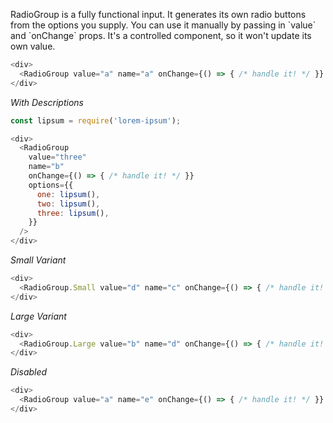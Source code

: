 RadioGroup is a fully functional input. It generates its own radio buttons from the options you supply. You can use it manually by passing in \`value\` and \`onChange\` props. It's a controlled component, so it won\'t update its own value.

```javascript
<div>
  <RadioGroup value="a" name="a" onChange={() => { /* handle it! */ }} options={['a', 'b', 'c', 'd']} />
</div>
```

_With Descriptions_
```javascript
const lipsum = require('lorem-ipsum');

<div>
  <RadioGroup
    value="three"
    name="b"
    onChange={() => { /* handle it! */ }}
    options={{
      one: lipsum(),
      two: lipsum(),
      three: lipsum(),
    }}
  />
</div>
```

_Small Variant_
```javascript
<div>
  <RadioGroup.Small value="d" name="c" onChange={() => { /* handle it! */ }} options={['a', 'b', 'c', 'd']} />
</div>
```

_Large Variant_
```javascript
<div>
  <RadioGroup.Large value="b" name="d" onChange={() => { /* handle it! */ }} options={['a', 'b', 'c', 'd']} />
</div>
```

_Disabled_
```javascript
<div>
  <RadioGroup value="a" name="e" onChange={() => { /* handle it! */ }} options={['a', 'b', 'c']} disabled />
</div>
```
